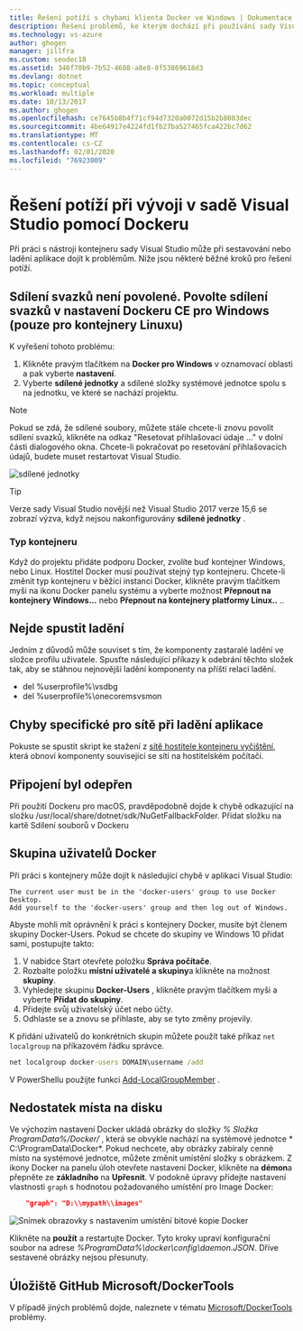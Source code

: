 ```yaml
---
title: Řešení potíží s chybami klienta Docker ve Windows | Dokumentace Microsoftu
description: Řešení problémů, ke kterým dochází při používání sady Visual Studio k vytvoření a nasazení webových aplikací do Docker ve Windows pomocí sady Visual Studio.
ms.technology: vs-azure
author: ghogen
manager: jillfra
ms.custom: seodec18
ms.assetid: 346f70b9-7b52-4688-a8e8-8f53869618d3
ms.devlang: dotnet
ms.topic: conceptual
ms.workload: multiple
ms.date: 10/13/2017
ms.author: ghogen
ms.openlocfilehash: ce7645b8b4f71cf94d7320a0072d15b2b8083dec
ms.sourcegitcommit: 4be64917e4224fd1fb27ba527465fca422bc7d62
ms.translationtype: MT
ms.contentlocale: cs-CZ
ms.lasthandoff: 02/01/2020
ms.locfileid: "76923009"
---
```

# <a name="troubleshoot-visual-studio-development-with-docker"></a>Řešení potíží při vývoji v sadě Visual Studio pomocí Dockeru

Při práci s nástroji kontejneru sady Visual Studio může při sestavování nebo ladění aplikace dojít k problémům. Níže jsou některé běžné kroků pro řešení potíží.

## <a name="volume-sharing-is-not-enabled-enable-volume-sharing-in-the-docker-ce-for-windows-settings--linux-containers-only"></a>Sdílení svazků není povolené. Povolte sdílení svazků v nastavení Dockeru CE pro Windows (pouze pro kontejnery Linuxu)

K vyřešení tohoto problému:

1. Klikněte pravým tlačítkem na **Docker pro Windows** v oznamovací oblasti a pak vyberte **nastavení**.
1. Vyberte **sdílené jednotky** a sdílené složky systémové jednotce spolu s na jednotku, ve které se nachází projektu.

> [!NOTE]
> Pokud se zdá, že sdílené soubory, můžete stále chcete-li znovu povolit sdílení svazků, klikněte na odkaz "Resetovat přihlašovací údaje …" v dolní části dialogového okna. Chcete-li pokračovat po resetování přihlašovacích údajů, budete muset restartovat Visual Studio.

![sdílené jednotky](media/troubleshooting-docker-errors/shareddrives.png)

> [!TIP]
> Verze sady Visual Studio novější než Visual Studio 2017 verze 15,6 se zobrazí výzva, když nejsou nakonfigurovány **sdílené jednotky** .

### <a name="container-type"></a>Typ kontejneru

Když do projektu přidáte podporu Docker, zvolíte buď kontejner Windows, nebo Linux. Hostitel Docker musí používat stejný typ kontejneru. Chcete-li změnit typ kontejneru v běžící instanci Docker, klikněte pravým tlačítkem myši na ikonu Docker panelu systému a vyberte možnost **Přepnout na kontejnery Windows...** nebo **Přepnout na kontejnery platformy Linux..** ..

## <a name="unable-to-start-debugging"></a>Nejde spustit ladění

Jedním z důvodů může souviset s tím, že komponenty zastaralé ladění ve složce profilu uživatele. Spusťte následující příkazy k odebrání těchto složek tak, aby se stáhnou nejnovější ladění komponenty na příští relaci ladění.

- del %userprofile%\vsdbg
- del %userprofile%\onecoremsvsmon

## <a name="errors-specific-to-networking-when-debugging-your-application"></a>Chyby specifické pro sítě při ladění aplikace

Pokuste se spustit skript ke stažení z [sítě hostitele kontejneru vyčištění](https://github.com/MicrosoftDocs/Virtualization-Documentation/tree/master/windows-server-container-tools/CleanupContainerHostNetworking), která obnoví komponenty související se sítí na hostitelském počítači.

## <a name="mounts-denied"></a>Připojení byl odepřen

Při použití Dockeru pro macOS, pravděpodobně dojde k chybě odkazující na složku /usr/local/share/dotnet/sdk/NuGetFallbackFolder. Přidat složku na kartě Sdílení souborů v Dockeru

## <a name="docker-users-group"></a>Skupina uživatelů Docker

Při práci s kontejnery může dojít k následující chybě v aplikaci Visual Studio:

```
The current user must be in the 'docker-users' group to use Docker Desktop. 
Add yourself to the 'docker-users' group and then log out of Windows.
```

Abyste mohli mít oprávnění k práci s kontejnery Docker, musíte být členem skupiny Docker-Users.  Pokud se chcete do skupiny ve Windows 10 přidat sami, postupujte takto:

1. V nabídce Start otevřete položku **Správa počítače**.
1. Rozbalte položku **místní uživatelé a skupiny**a klikněte na možnost **skupiny**.
1. Vyhledejte skupinu **Docker-Users** , klikněte pravým tlačítkem myši a vyberte **Přidat do skupiny**.
1. Přidejte svůj uživatelský účet nebo účty.
1. Odhlaste se a znovu se přihlaste, aby se tyto změny projevily.

K přidání uživatelů do konkrétních skupin můžete použít také příkaz `net localgroup` na příkazovém řádku správce.

```cmd
net localgroup docker-users DOMAIN\username /add
```

V PowerShellu použijte funkci [Add-LocalGroupMember](/powershell/module/microsoft.powershell.localaccounts/add-localgroupmember) .

## <a name="low-disk-space"></a>Nedostatek místa na disku

Ve výchozím nastavení Docker ukládá obrázky do složky *% Složka ProgramData%/Docker/* , která se obvykle nachází na systémové jednotce * C:\ProgramData\Docker\*. Pokud nechcete, aby obrázky zabíraly cenné místo na systémové jednotce, můžete změnit umístění složky s obrázkem.  Z ikony Docker na panelu úloh otevřete nastavení Docker, klikněte na **démon**a přepněte ze **základního** na **Upřesnit**. V podokně úpravy přidejte nastavení vlastnosti `graph` s hodnotou požadovaného umístění pro Image Docker:

```json
    "graph": "D:\\mypath\\images"
```

![Snímek obrazovky s nastavením umístění bitové kopie Docker](media/troubleshooting-docker-errors/docker-settings-image-location.png)

Klikněte na **použít** a restartujte Docker. Tyto kroky upraví konfigurační soubor na adrese *%ProgramData%\docker\config\daemon.JSON*. Dříve sestavené obrázky nejsou přesunuty.

## <a name="microsoftdockertools-github-repo"></a>Úložiště GitHub Microsoft/DockerTools

V případě jiných problémů dojde, naleznete v tématu [Microsoft/DockerTools](https://github.com/microsoft/dockertools/issues) problémy.